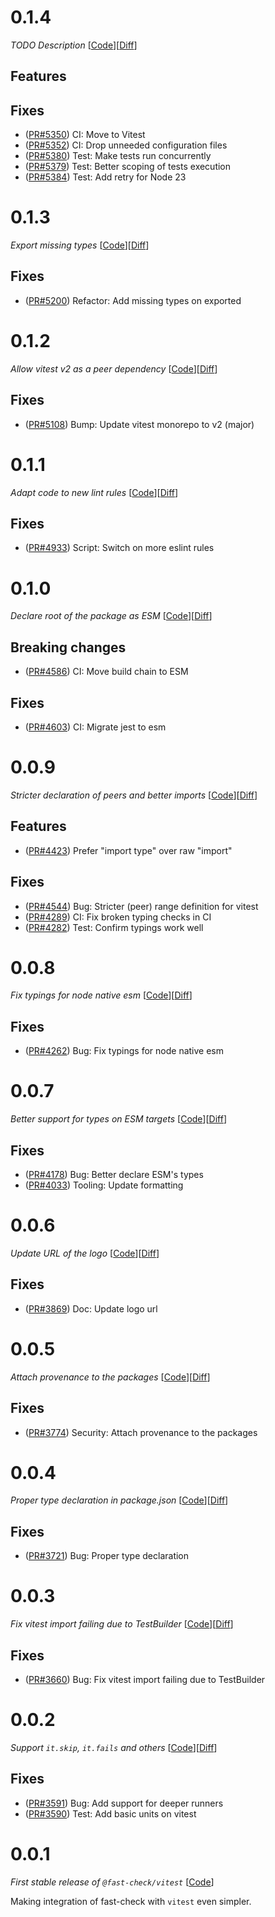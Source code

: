# 0.1.4

_TODO Description_
[[Code](https://github.com/dubzzz/fast-check/tree/vitest%2Fv0.1.4)][[Diff](https://github.com/dubzzz/fast-check/compare/vitest%2Fv0.1.3...vitest%2Fv0.1.4)]

## Features



## Fixes

- ([PR#5350](https://github.com/dubzzz/fast-check/pull/5350)) CI: Move to Vitest
- ([PR#5352](https://github.com/dubzzz/fast-check/pull/5352)) CI: Drop unneeded configuration files
- ([PR#5380](https://github.com/dubzzz/fast-check/pull/5380)) Test: Make tests run concurrently
- ([PR#5379](https://github.com/dubzzz/fast-check/pull/5379)) Test: Better scoping of tests execution
- ([PR#5384](https://github.com/dubzzz/fast-check/pull/5384)) Test: Add retry for Node 23

# 0.1.3

_Export missing types_
[[Code](https://github.com/dubzzz/fast-check/tree/vitest%2Fv0.1.3)][[Diff](https://github.com/dubzzz/fast-check/compare/vitest%2Fv0.1.2...vitest%2Fv0.1.3)]

## Fixes

- ([PR#5200](https://github.com/dubzzz/fast-check/pull/5200)) Refactor: Add missing types on exported

# 0.1.2

_Allow vitest v2 as a peer dependency_
[[Code](https://github.com/dubzzz/fast-check/tree/vitest%2Fv0.1.2)][[Diff](https://github.com/dubzzz/fast-check/compare/vitest%2Fv0.1.1...vitest%2Fv0.1.2)]

## Fixes

- ([PR#5108](https://github.com/dubzzz/fast-check/pull/5108)) Bump: Update vitest monorepo to v2 (major)

# 0.1.1

_Adapt code to new lint rules_
[[Code](https://github.com/dubzzz/fast-check/tree/vitest%2Fv0.1.1)][[Diff](https://github.com/dubzzz/fast-check/compare/vitest%2Fv0.1.0...vitest%2Fv0.1.1)]

## Fixes

- ([PR#4933](https://github.com/dubzzz/fast-check/pull/4933)) Script: Switch on more eslint rules

# 0.1.0

_Declare root of the package as ESM_
[[Code](https://github.com/dubzzz/fast-check/tree/vitest%2Fv0.1.0)][[Diff](https://github.com/dubzzz/fast-check/compare/vitest%2Fv0.0.9...vitest%2Fv0.1.0)]

## Breaking changes

- ([PR#4586](https://github.com/dubzzz/fast-check/pull/4586)) CI: Move build chain to ESM

## Fixes

- ([PR#4603](https://github.com/dubzzz/fast-check/pull/4603)) CI: Migrate jest to esm

# 0.0.9

_Stricter declaration of peers and better imports_
[[Code](https://github.com/dubzzz/fast-check/tree/vitest%2Fv0.0.9)][[Diff](https://github.com/dubzzz/fast-check/compare/vitest%2Fv0.0.8...vitest%2Fv0.0.9)]

## Features

- ([PR#4423](https://github.com/dubzzz/fast-check/pull/4423)) Prefer "import type" over raw "import"

## Fixes

- ([PR#4544](https://github.com/dubzzz/fast-check/pull/4544)) Bug: Stricter (peer) range definition for vitest
- ([PR#4289](https://github.com/dubzzz/fast-check/pull/4289)) CI: Fix broken typing checks in CI
- ([PR#4282](https://github.com/dubzzz/fast-check/pull/4282)) Test: Confirm typings work well

# 0.0.8

_Fix typings for node native esm_
[[Code](https://github.com/dubzzz/fast-check/tree/vitest%2Fv0.0.8)][[Diff](https://github.com/dubzzz/fast-check/compare/vitest%2Fv0.0.7...vitest%2Fv0.0.8)]

## Fixes

- ([PR#4262](https://github.com/dubzzz/fast-check/pull/4262)) Bug: Fix typings for node native esm

# 0.0.7

_Better support for types on ESM targets_
[[Code](https://github.com/dubzzz/fast-check/tree/vitest%2Fv0.0.7)][[Diff](https://github.com/dubzzz/fast-check/compare/vitest%2Fv0.0.6...vitest%2Fv0.0.7)]

## Fixes

- ([PR#4178](https://github.com/dubzzz/fast-check/pull/4178)) Bug: Better declare ESM's types
- ([PR#4033](https://github.com/dubzzz/fast-check/pull/4033)) Tooling: Update formatting

# 0.0.6

_Update URL of the logo_
[[Code](https://github.com/dubzzz/fast-check/tree/vitest%2Fv0.0.6)][[Diff](https://github.com/dubzzz/fast-check/compare/vitest%2Fv0.0.5...vitest%2Fv0.0.6)]

## Fixes

- ([PR#3869](https://github.com/dubzzz/fast-check/pull/3869)) Doc: Update logo url

# 0.0.5

_Attach provenance to the packages_
[[Code](https://github.com/dubzzz/fast-check/tree/vitest%2Fv0.0.5)][[Diff](https://github.com/dubzzz/fast-check/compare/vitest%2Fv0.0.4...vitest%2Fv0.0.5)]

## Fixes

- ([PR#3774](https://github.com/dubzzz/fast-check/pull/3774)) Security: Attach provenance to the packages

# 0.0.4

_Proper type declaration in package.json_
[[Code](https://github.com/dubzzz/fast-check/tree/vitest%2Fv0.0.4)][[Diff](https://github.com/dubzzz/fast-check/compare/vitest%2Fv0.0.3...vitest%2Fv0.0.4)]

## Fixes

- ([PR#3721](https://github.com/dubzzz/fast-check/pull/3721)) Bug: Proper type declaration

# 0.0.3

_Fix vitest import failing due to TestBuilder_
[[Code](https://github.com/dubzzz/fast-check/tree/vitest%2Fv0.0.3)][[Diff](https://github.com/dubzzz/fast-check/compare/vitest%2Fv0.0.2...vitest%2Fv0.0.3)]

## Fixes

- ([PR#3660](https://github.com/dubzzz/fast-check/pull/3660)) Bug: Fix vitest import failing due to TestBuilder

# 0.0.2

_Support `it.skip`, `it.fails` and others_
[[Code](https://github.com/dubzzz/fast-check/tree/vitest%2Fv0.0.2)][[Diff](https://github.com/dubzzz/fast-check/compare/vitest%2Fv0.0.1...vitest%2Fv0.0.2)]

## Fixes

- ([PR#3591](https://github.com/dubzzz/fast-check/pull/3591)) Bug: Add support for deeper runners
- ([PR#3590](https://github.com/dubzzz/fast-check/pull/3590)) Test: Add basic units on vitest

# 0.0.1

_First stable release of `@fast-check/vitest`_
[[Code](https://github.com/dubzzz/fast-check/tree/vitest%2Fv0.0.1)]

Making integration of fast-check with `vitest` even simpler.
